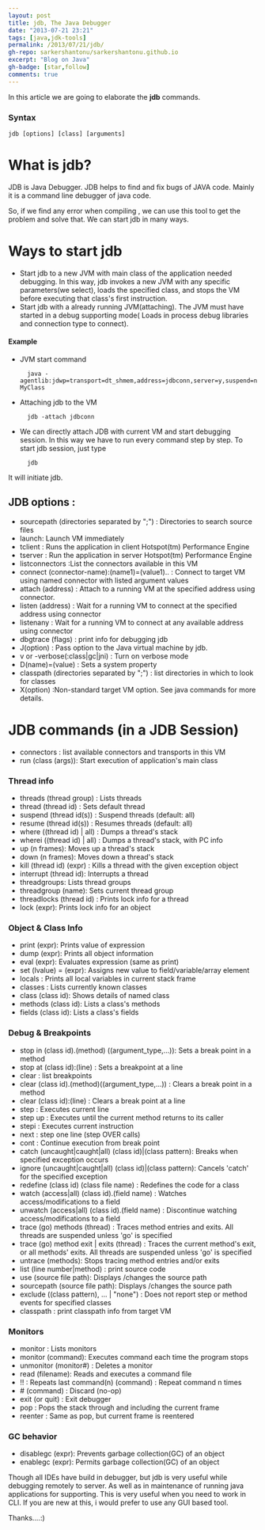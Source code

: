 ```yaml
---
layout: post
title: jdb, The Java Debugger
date: "2013-07-21 23:21"
tags: [java,jdk-tools]
permalink: /2013/07/21/jdb/
gh-repo: sarkershantonu/sarkershantonu.github.io
excerpt: "Blog on Java"
gh-badge: [star,follow]
comments: true
---
```

In this article we are going to elaborate the **jdb** commands.

### Syntax

    jdb [options] [class] [arguments]

# What is jdb?
JDB is Java Debugger. JDB helps to find and fix bugs of JAVA code. Mainly it is a command line debugger of java code. 

So, if we find any error when compiling , we can use this tool to get the problem and solve that. We can start jdb in many ways.

# Ways to start jdb
- Start jdb to a new JVM with main class of the application needed debugging. In this way, jdb invokes a new JVM with any specific parameters(we select), loads the specified class, and stops the VM before executing that class's first instruction. 
- Start jdb with a already running JVM(attaching). The JVM must have started in a debug supporting mode( Loads in process debug libraries and connection type to connect). 

#### Example 
- JVM start command

        java -agentlib:jdwp=transport=dt_shmem,address=jdbconn,server=y,suspend=n MyClass
        
- Attaching jdb to the VM 

        jdb -attach jdbconn 

- We can directly attach JDB with current VM and start debugging session. In this way we have to run every command step by step. To start jdb session, just type

        jdb 
        
It will initiate jdb.

## JDB options :   
- sourcepath (directories separated by ";") : Directories to search source files
- launch: Launch VM immediately
- tclient : Runs the application in client Hotspot(tm) Performance Engine 
- tserver : Run the application in server Hotspot(tm) Performance Engine
- listconnectors :List the connectors available in this VM
- connect (connector-name):(name1)=(value1).. : Connect to target VM using named connector with listed argument values
- attach (address) : Attach to a running VM at the specified address using connector.
- listen (address) : Wait for a running VM to connect at the specified address using connector
- listenany : Wait for a running VM to connect at any available address using connector
- dbgtrace (flags) : print info for debugging jdb
- J(option) : Pass option to the Java virtual machine by jdb. 
- v or -verbose(:class|gc|jni) : Turn on verbose mode
- D(name)=(value) : Sets a system property
- classpath (directories separated by ";") : list directories in which to look for classes
- X(option) :Non-standard target VM option. See java commands for more details. 

# JDB commands (in a JDB Session) 
- connectors : list available connectors and transports in this VM
- run (class (args)): Start execution of application's main class

### Thread info
- threads (thread group) : Lists threads
- thread (thread id) : Sets default thread
- suspend (thread id(s)) : Suspend threads (default: all)
- resume (thread id(s)) : Resumes threads (default: all)
- where ((thread id) | all) : Dumps a thread's stack
- wherei ((thread id) | all) : Dumps a thread's stack, with PC info
- up (n frames): Moves up a thread's stack
- down (n frames): Moves down a thread's stack
- kill (thread id) (expr) : Kills a thread with the given exception object
- interrupt (thread id): Interrupts a thread
- threadgroups: Lists thread groups
- threadgroup (name): Sets current thread group
- threadlocks (thread id)   : Prints lock info for a thread
- lock (expr): Prints lock info for an object 

### Object & Class Info
- print (expr): Prints value of expression
- dump (expr): Prints all object information
- eval (expr): Evaluates expression (same as print)
- set (lvalue) = (expr): Assigns new value to field/variable/array element
- locals : Prints all local variables in current stack frame
- classes : Lists currently known classes
- class (class id): Shows details of named class
- methods (class id): Lists a class's methods
- fields (class id): Lists a class's fields

### Debug & Breakpoints
- stop in (class id).(method) ((argument_type,...)): Sets a break point in a method
- stop at (class id):(line) : Sets a breakpoint at a line
- clear : list breakpoints
- clear (class id).(method)((argument_type,...)) : Clears a break point in a method
- clear (class id):(line) : Clears a break point at a line
- step : Executes current line
- step up : Executes until the current method returns to its caller
- stepi : Executes current instruction
- next : step one line (step OVER calls)
- cont : Continue execution from break point
- catch (uncaught|caught|all) (class id)|(class pattern): Breaks when specified exception occurs
- ignore (uncaught|caught|all) (class id)|(class pattern): Cancels 'catch' for the specified exception
- redefine (class id) (class file name) : Redefines the code for a class
- watch (access|all) (class id).(field name) : Watches access/modifications to a field
- unwatch (access|all) (class id).(field name) : Discontinue watching access/modifications to a field
- trace (go) methods (thread) : Traces method entries and exits. All threads are suspended unless 'go' is specified
- trace (go) method exit | exits (thread) : Traces the current method's exit, or all methods' exits. All threads are suspended unless 'go' is specified
- untrace (methods): Stops tracing method entries and/or exits
- list (line number|method) : print source code
- use (source file path): Displays /changes the source path
- sourcepath (source file path): Displays /changes the source path
- exclude ((class pattern), ... | "none") : Does not report step or method events for specified classes
- classpath : print classpath info from target VM

### Monitors
- monitor : Lists monitors
- monitor (command): Executes command each time the program stops
- unmonitor (monitor#) : Deletes a monitor
- read (filename): Reads and executes a command file
- !! : Repeats last command(n) (command) : Repeat command n times
- \# (command) : Discard (no-op)
- exit (or quit) : Exit debugger
- pop : Pops the stack through and including the current frame
- reenter  : Same as pop, but current frame is reentered

### GC behavior
- disablegc (expr): Prevents garbage collection(GC) of an object
- enablegc (expr): Permits garbage collection(GC) of an object

Though all IDEs have build in debugger, but jdb is very useful while debugging remotely to server. As well as in maintenance of running java applications for supporting. This is very useful when you need to work in CLI. If you are new at this, i would prefer to use any GUI based tool.

Thanks....:) 

